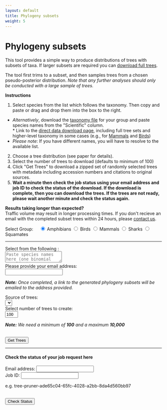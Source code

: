 ```yaml
---
layout: default
title: Phylogeny subsets
weight: 5
---
```




Phylogeny subsets
=================


This tool provides a simple way to produce distributions of trees with subsets
of taxa. If larger subsets are required you can [download full trees](https://data.vertlife.org/).

The tool first trims to a subset, and then samples trees from a chosen
pseudo-posterior distribution. *Note that any further analyses should only
be conducted with a large sample of trees.*

**Instructions**

1. Select species from the list which follows the taxonomy. Then copy and paste or drag and drop
them into the box to the right. 
  - _Alternatively_, download the [taxonomy file](https://data.vertlife.org/vertlife_taxonomies.csv) for your group
and paste species names from the "Scientific" column.  
		* Link to the [direct data download page](https://data.vertlife.org), including full tree sets and higher-level taxonomy in some cases (e.g., for [Mammals](https://data.vertlife.org/mammaltree/taxonomy_mamPhy_5911species.csv) and [Birds](https://data.vertlife.org/birdtree/BLIOCPhyloMasterTax.csv))
  - _Please note_: If you have different names, you will have to resolve to the available list. 
2. Choose a tree distribution (see paper for details).  
3. Select the number of trees to download (defaults to minimum of 100)  
4. Click "Get Trees" to download a zipped set of randomly selected
trees with metadata including accession numbers and citations to original  
sources.  
5. __Wait a minute then check the job status using your email address and job ID to check the status of the download. If the download is complete, then you can download the trees. If the trees are not ready, please wait another minute and check the status again.__

<div class="well well-sm">
  <p>
    <strong>Results taking longer than expected? </strong>
    <br />Traffic volume may result in longer processing times. If you don't recieve an email with the completed subset trees within 24 hours, please <a href="mailto:support@vertlife.org">contact us</a>.
  </p>
</div>

<div class="container well well-lg">
  <div class="row">
    <form class="col-md-9">
      <div class="form-group">
        <label>Select Group: </label> &nbsp; &nbsp; 
          <label class="radio-inline">
            <input type="radio" name="grpTaxa" id="grpTaxaAmph" value="amphibiantree" checked> Amphibians
          </label>
          <label class="radio-inline">
            <input type="radio" name="grpTaxa" id="grpTaxaBird" value="birdtree"> Birds
          </label>
          <label class="radio-inline">
            <input type="radio" name="grpTaxa" id="grpTaxaMammal" value="mammaltree"> Mammals
          </label>
          <label class="radio-inline">
            <input type="radio" name="grpTaxa" id="grpTaxaShark" value="sharktree"> Sharks
          </label>
          <label class="radio-inline">
            <input type="radio" name="grpTaxa" id="grpTaxaSqam" value="squamatetree"> Squamates
          </label>
      </div>
      <hr />
      <div class="form-group">
        <label>Select from the following <span id="baseTreeName"></span>: </label>
        <div class="row">
          <div class="speciesContainer col-md-5"></div>
          <div class="selectedContainer col-md-5">
            <textarea id="selected" placeholder="Paste species names here (one binomial per line)."></textarea>
          </div>
        </div>
      </div>
    </form>
  </div>
  <div class="row">
    <form class="form-horizontal col-md-9">
      <div class="form-group">
        <label for="email" class="col-sm-5 control-label">Please provide your email address: </label>
        <div class="col-sm-7">
          <input type="text" class="form-control input-sm" name="email" id="email">
          <p class="help-block"><em><strong>Note:</strong> Once completed, a link to the generated phylogeny subsets will be emailed to the address provided.</em></p>
        </div>
      </div>
      <div class="form-group">
        <label for="treeset" class="col-sm-5 control-label">Source of trees: </label>
        <div class="col-sm-7">
          <select name="treeset" id="treeset" class="form-control input-sm"></select>
        </div>
      </div>
      <div class="form-group">
        <label for="treenum" class="col-sm-5 control-label">Select number of trees to create: </label>
        <div class="col-sm-7">
          <input id="treenum" type="text" size="2" class="form-control input-sm" value="100">
          <p class="help-block"><em><strong>Note:</strong> We need a minimum of <strong><span id="tsmin">100</span></strong> and a maximum <strong><span id="tsmax">10,000</span></strong></em></p>
        </div>
      </div>
      <div class="form-group">
        <div class="col-sm-5">&nbsp;</div>
        <div class="col-sm-7">
          <button type="button" class="btn btn-default btn-sm" id="btnGetTrees">Get Trees</button>
          <span><img id="loading" src="/images/loading.gif" onload="$(this).toggle(false)" style="display: none;" /></span>
        </div>
      </div>
      <div id="status" class="form-group"></div>
    </form>
  </div>
  <hr />
  <h4>Check the status of your job request here</h4>
  <div>
    <div class="row">
      <div class="col-xs-4">
        <label for="emailStatus">Email address: </label>
        <input type="text" class="form-control input-sm" name="emailStatus" id="emailStatus" value="">
      </div>
      <div class="col-xs-5">
        <label for="jobid">Job ID: </label>
        <input type="text" class="form-control input-sm" name="jobid" id="jobid" value="">
        <p class="help-block">e.g. tree-pruner-ade65c04-65fc-4028-a2bb-8da4d560bb97</p>
      </div>
      <div class="col-xs-3">
        <div>&nbsp;</div>
        <button type="button" class="btn btn-default btn-sm" id="btnStatus">Check Status</button>
        <span><img id="loadingCheck" src="/images/loading.gif" onload="$(this).toggle(false)" style="display: none;" /></span>
      </div>
    </div>
    <div id="statusCheck" class="col-md-9"></div>
  </div>
</div>
<script src="/js/subsets.js"></script>